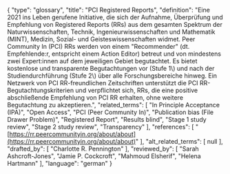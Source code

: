 {
    "type": "glossary",
    "title": "PCI Registered Reports",
    "definition": "Eine 2021 ins Leben gerufene Initiative, die sich der Aufnahme, Überprüfung und Empfehlung von Registered Reports (RRs) aus dem gesamten Spektrum der Naturwissenschaften, Technik, Ingenieurwissenschaften und Mathematik (MINT), Medizin, Sozial- und Geisteswissenschaften widmet. Peer Community In (PCI) RRs werden von einem \"Recommender\" (dt. Empfehlende:r, entspricht einem Action Editor) betreut und von mindestens zwei Expert:innen auf dem jeweiligen Gebiet begutachtet. Es bietet kostenlose und transparente Begutachtungen vor (Stufe 1\\) und nach der Studiendurchführung (Stufe 2\\) über alle Forschungsbereiche hinweg. Ein Netzwerk von PCI RR-freundlichen Zeitschriften unterstützt die PCI RR-Begutachtungskriterien und verpflichtet sich, RRs, die eine positive abschließende Empfehlung von PCI RR erhalten, ohne weitere Begutachtung zu akzeptieren.",
    "related_terms": [
        "In Principle Acceptance (IPA)",
        "Open Access",
        "PCI (Peer Community In)",
        "Publication bias (File Drawer Problem)",
        "Registered Report",
        "Results blind",
        "Stage 1 study review",
        "Stage 2 study review",
        "Transparency"
    ],
    "references": [
        "[https://rr.peercommunityin.org/about/about](https://rr.peercommunityin.org/about/about)"
    ],
    "alt_related_terms": [
        null
    ],
    "drafted_by": [
        "Charlotte R. Pennington"
    ],
    "reviewed_by": [
        "Sarah Ashcroft-Jones",
        "Jamie P. Cockcroft",
        "Mahmoud Elsherif",
        "Helena Hartmann"
    ],
    "language": "german"
}